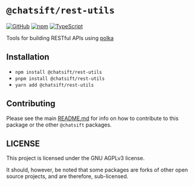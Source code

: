 # `@chatsift/rest-utils`

[![GitHub](https://img.shields.io/badge/License-GNU%20AGPLv3-yellow.svg)](https://github.com/ChatSift/packages/blob/main/LICENSE)
[![npm](https://img.shields.io/npm/v/@chatsift/rest-utils?color=crimson&logo=npm)](https://www.npmjs.com/package/@chatsift/rest-utils)
[![TypeScript](https://github.com/ChatSift/packages/actions/workflows/quality.yml/badge.svg)](https://github.com/ChatSift/packages/actions/workflows/quality.yml)

Tools for building RESTful APIs using [polka](https://github.com/lukeed/polka)

## Installation

- `npm install @chatsift/rest-utils`
- `pnpm install @chatsift/rest-utils`
- `yarn add @chatsift/rest-utils`

## Contributing

Please see the main [README.md](https://github.com/ChatSift/packages) for info on how to contribute to this package or the other `@chatsift` packages.

## LICENSE

This project is licensed under the GNU AGPLv3 license.

It should, however, be noted that some packages are forks of other open source projects, and are therefore, sub-licensed.
